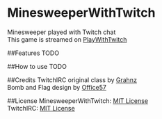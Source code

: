 # MinesweeperWithTwitch
Minesweeper played with Twitch chat  
This game is streamed on [PlayWithTwitch](http://www.twitch.tv/playwithtwitch)

##Features
TODO

##How to use
TODO

##Credits
TwitchIRC original class by [Grahnz](https://github.com/Grahnz)  
Bomb and Flag design by [Office57](https://www.assetstore.unity3d.com/en/#!/content/36440)

##License
MinesweeperWithTwitch: [MIT License](https://github.com/nvillemin/MinesweeperWithTwitch/blob/master/LICENSE.txt)  
TwitchIRC: [MIT License](https://github.com/Grahnz/TwitchIRC-Unity/blob/master/LICENSE)
